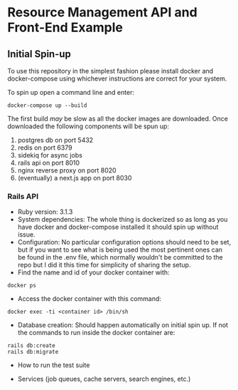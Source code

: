 # Resource Management API and Front-End Example

## Initial Spin-up
To use this repository in the simplest fashion please install docker and docker-compose using whichever instructions are correct for your system.

To spin up open a command line and enter:

```docker-compose up --build```

The first build _may_ be slow as all the docker images are downloaded. Once downloaded the following components will be spun up:
1. postgres db on port 5432
2. redis on port 6379
3. sidekiq for async jobs
4. rails api on port 8010
5. nginx reverse proxy on port 8020
6. (eventually) a next.js app on port 8030

### Rails API
* Ruby version: 3.1.3
* System dependencies: The whole thing is dockerized so as long as you have docker and docker-compose installed it should spin up without issue.
* Configuration: No particular configuration options should need to be set, but if you want to see what is being used the most pertinent ones can be found in the .env file, which normally wouldn't be committed to the repo but I did it this time for simplicity of sharing the setup.
* Find the name and id of your docker container with:
```
docker ps
```
* Access the docker container with this command:
```
docker exec -ti <container id> /bin/sh
```
* Database creation: Should happen automatically on initial spin up. If not the commands to run inside the docker container are:

```
rails db:create
rails db:migrate
```

* How to run the test suite

* Services (job queues, cache servers, search engines, etc.)

